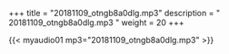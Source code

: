 +++
title = "20181109_otngb8a0dlg.mp3"
description = " 20181109_otngb8a0dlg.mp3 "
weight = 20
+++

{{< myaudio01 mp3="20181109_otngb8a0dlg.mp3" >}}

